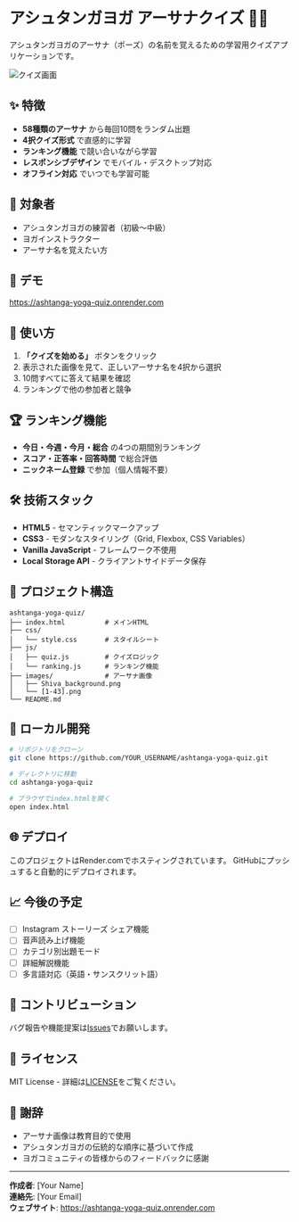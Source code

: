 # アシュタンガヨガ アーサナクイズ 🧘‍♀️

アシュタンガヨガのアーサナ（ポーズ）の名前を覚えるための学習用クイズアプリケーションです。

![クイズ画面](./images/screenshot.png)

## ✨ 特徴

- **58種類のアーサナ** から毎回10問をランダム出題
- **4択クイズ形式** で直感的に学習
- **ランキング機能** で競い合いながら学習
- **レスポンシブデザイン** でモバイル・デスクトップ対応
- **オフライン対応** でいつでも学習可能

## 🎯 対象者

- アシュタンガヨガの練習者（初級〜中級）
- ヨガインストラクター
- アーサナ名を覚えたい方

## 🚀 デモ

https://ashtanga-yoga-quiz.onrender.com

## 📱 使い方

1. **「クイズを始める」** ボタンをクリック
2. 表示された画像を見て、正しいアーサナ名を4択から選択
3. 10問すべてに答えて結果を確認
4. ランキングで他の参加者と競争

## 🏆 ランキング機能

- **今日・今週・今月・総合** の4つの期間別ランキング
- **スコア・正答率・回答時間** で総合評価
- **ニックネーム登録** で参加（個人情報不要）

## 🛠️ 技術スタック

- **HTML5** - セマンティックマークアップ
- **CSS3** - モダンなスタイリング（Grid, Flexbox, CSS Variables）
- **Vanilla JavaScript** - フレームワーク不使用
- **Local Storage API** - クライアントサイドデータ保存

## 📂 プロジェクト構造

```
ashtanga-yoga-quiz/
├── index.html          # メインHTML
├── css/
│   └── style.css       # スタイルシート
├── js/
│   ├── quiz.js         # クイズロジック
│   └── ranking.js      # ランキング機能
├── images/             # アーサナ画像
│   ├── Shiva_background.png
│   └── [1-43].png
└── README.md
```

## 🔧 ローカル開発

```bash
# リポジトリをクローン
git clone https://github.com/YOUR_USERNAME/ashtanga-yoga-quiz.git

# ディレクトリに移動
cd ashtanga-yoga-quiz

# ブラウザでindex.htmlを開く
open index.html
```

## 🌐 デプロイ

このプロジェクトはRender.comでホスティングされています。
GitHubにプッシュすると自動的にデプロイされます。

## 📈 今後の予定

- [ ] Instagram ストーリーズ シェア機能
- [ ] 音声読み上げ機能
- [ ] カテゴリ別出題モード
- [ ] 詳細解説機能
- [ ] 多言語対応（英語・サンスクリット語）

## 🤝 コントリビューション

バグ報告や機能提案は[Issues](https://github.com/YOUR_USERNAME/ashtanga-yoga-quiz/issues)でお願いします。

## 📄 ライセンス

MIT License - 詳細は[LICENSE](LICENSE)をご覧ください。

## 🙏 謝辞

- アーサナ画像は教育目的で使用
- アシュタンガヨガの伝統的な順序に基づいて作成
- ヨガコミュニティの皆様からのフィードバックに感謝

---

**作成者**: [Your Name]  
**連絡先**: [Your Email]  
**ウェブサイト**: https://ashtanga-yoga-quiz.onrender.com
